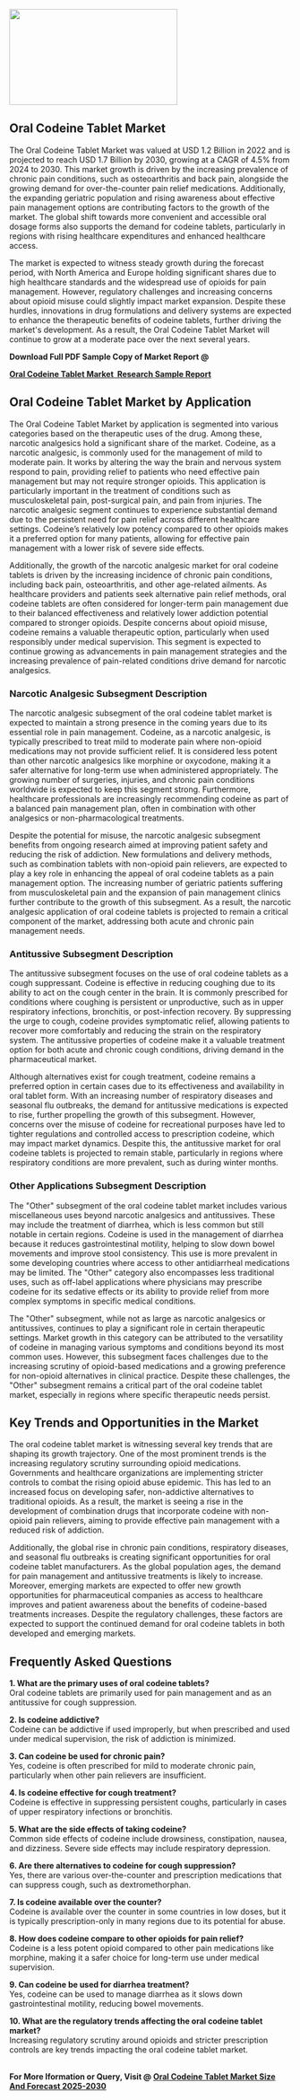 <p><img class="alignnone size-medium wp-image-20088" src="https://ffe5etoiles.com/wp-content/uploads/2024/12/MST1-300x171.png" alt="" width="300" height="171" /></p><p><p> <h2>Oral Codeine Tablet Market </h2><p>The Oral Codeine Tablet Market was valued at USD 1.2 Billion in 2022 and is projected to reach USD 1.7 Billion by 2030, growing at a CAGR of 4.5% from 2024 to 2030. This market growth is driven by the increasing prevalence of chronic pain conditions, such as osteoarthritis and back pain, alongside the growing demand for over-the-counter pain relief medications. Additionally, the expanding geriatric population and rising awareness about effective pain management options are contributing factors to the growth of the market. The global shift towards more convenient and accessible oral dosage forms also supports the demand for codeine tablets, particularly in regions with rising healthcare expenditures and enhanced healthcare access.</p><p>The market is expected to witness steady growth during the forecast period, with North America and Europe holding significant shares due to high healthcare standards and the widespread use of opioids for pain management. However, regulatory challenges and increasing concerns about opioid misuse could slightly impact market expansion. Despite these hurdles, innovations in drug formulations and delivery systems are expected to enhance the therapeutic benefits of codeine tablets, further driving the market's development. As a result, the Oral Codeine Tablet Market will continue to grow at a moderate pace over the next several years.</p></p><p><strong>Download Full PDF Sample Copy of Market Report @</strong></p><p><strong><a href="https://www.verifiedmarketreports.com/download-sample/?rid=385680&utm_source=Sites-google&utm_medium=265" target="_blank">Oral Codeine Tablet Market &nbsp;Research Sample Report</a></strong></p><p><h2>Oral Codeine Tablet Market by Application</h2><p>The Oral Codeine Tablet Market by application is segmented into various categories based on the therapeutic uses of the drug. Among these, narcotic analgesics hold a significant share of the market. Codeine, as a narcotic analgesic, is commonly used for the management of mild to moderate pain. It works by altering the way the brain and nervous system respond to pain, providing relief to patients who need effective pain management but may not require stronger opioids. This application is particularly important in the treatment of conditions such as musculoskeletal pain, post-surgical pain, and pain from injuries. The narcotic analgesic segment continues to experience substantial demand due to the persistent need for pain relief across different healthcare settings. Codeine’s relatively low potency compared to other opioids makes it a preferred option for many patients, allowing for effective pain management with a lower risk of severe side effects.</p><p>Additionally, the growth of the narcotic analgesic market for oral codeine tablets is driven by the increasing incidence of chronic pain conditions, including back pain, osteoarthritis, and other age-related ailments. As healthcare providers and patients seek alternative pain relief methods, oral codeine tablets are often considered for longer-term pain management due to their balanced effectiveness and relatively lower addiction potential compared to stronger opioids. Despite concerns about opioid misuse, codeine remains a valuable therapeutic option, particularly when used responsibly under medical supervision. This segment is expected to continue growing as advancements in pain management strategies and the increasing prevalence of pain-related conditions drive demand for narcotic analgesics.</p><h3>Narcotic Analgesic Subsegment Description</h3><p>The narcotic analgesic subsegment of the oral codeine tablet market is expected to maintain a strong presence in the coming years due to its essential role in pain management. Codeine, as a narcotic analgesic, is typically prescribed to treat mild to moderate pain where non-opioid medications may not provide sufficient relief. It is considered less potent than other narcotic analgesics like morphine or oxycodone, making it a safer alternative for long-term use when administered appropriately. The growing number of surgeries, injuries, and chronic pain conditions worldwide is expected to keep this segment strong. Furthermore, healthcare professionals are increasingly recommending codeine as part of a balanced pain management plan, often in combination with other analgesics or non-pharmacological treatments.</p><p>Despite the potential for misuse, the narcotic analgesic subsegment benefits from ongoing research aimed at improving patient safety and reducing the risk of addiction. New formulations and delivery methods, such as combination tablets with non-opioid pain relievers, are expected to play a key role in enhancing the appeal of oral codeine tablets as a pain management option. The increasing number of geriatric patients suffering from musculoskeletal pain and the expansion of pain management clinics further contribute to the growth of this subsegment. As a result, the narcotic analgesic application of oral codeine tablets is projected to remain a critical component of the market, addressing both acute and chronic pain management needs.</p><h3>Antitussive Subsegment Description</h3><p>The antitussive subsegment focuses on the use of oral codeine tablets as a cough suppressant. Codeine is effective in reducing coughing due to its ability to act on the cough center in the brain. It is commonly prescribed for conditions where coughing is persistent or unproductive, such as in upper respiratory infections, bronchitis, or post-infection recovery. By suppressing the urge to cough, codeine provides symptomatic relief, allowing patients to recover more comfortably and reducing the strain on the respiratory system. The antitussive properties of codeine make it a valuable treatment option for both acute and chronic cough conditions, driving demand in the pharmaceutical market.</p><p>Although alternatives exist for cough treatment, codeine remains a preferred option in certain cases due to its effectiveness and availability in oral tablet form. With an increasing number of respiratory diseases and seasonal flu outbreaks, the demand for antitussive medications is expected to rise, further propelling the growth of this subsegment. However, concerns over the misuse of codeine for recreational purposes have led to tighter regulations and controlled access to prescription codeine, which may impact market dynamics. Despite this, the antitussive market for oral codeine tablets is projected to remain stable, particularly in regions where respiratory conditions are more prevalent, such as during winter months.</p><h3>Other Applications Subsegment Description</h3><p>The "Other" subsegment of the oral codeine tablet market includes various miscellaneous uses beyond narcotic analgesics and antitussives. These may include the treatment of diarrhea, which is less common but still notable in certain regions. Codeine is used in the management of diarrhea because it reduces gastrointestinal motility, helping to slow down bowel movements and improve stool consistency. This use is more prevalent in some developing countries where access to other antidiarrheal medications may be limited. The "Other" category also encompasses less traditional uses, such as off-label applications where physicians may prescribe codeine for its sedative effects or its ability to provide relief from more complex symptoms in specific medical conditions.</p><p>The "Other" subsegment, while not as large as narcotic analgesics or antitussives, continues to play a significant role in certain therapeutic settings. Market growth in this category can be attributed to the versatility of codeine in managing various symptoms and conditions beyond its most common uses. However, this subsegment faces challenges due to the increasing scrutiny of opioid-based medications and a growing preference for non-opioid alternatives in clinical practice. Despite these challenges, the "Other" subsegment remains a critical part of the oral codeine tablet market, especially in regions where specific therapeutic needs persist.</p><h2>Key Trends and Opportunities in the Market</h2><p>The oral codeine tablet market is witnessing several key trends that are shaping its growth trajectory. One of the most prominent trends is the increasing regulatory scrutiny surrounding opioid medications. Governments and healthcare organizations are implementing stricter controls to combat the rising opioid abuse epidemic. This has led to an increased focus on developing safer, non-addictive alternatives to traditional opioids. As a result, the market is seeing a rise in the development of combination drugs that incorporate codeine with non-opioid pain relievers, aiming to provide effective pain management with a reduced risk of addiction.</p><p>Additionally, the global rise in chronic pain conditions, respiratory diseases, and seasonal flu outbreaks is creating significant opportunities for oral codeine tablet manufacturers. As the global population ages, the demand for pain management and antitussive treatments is likely to increase. Moreover, emerging markets are expected to offer new growth opportunities for pharmaceutical companies as access to healthcare improves and patient awareness about the benefits of codeine-based treatments increases. Despite the regulatory challenges, these factors are expected to support the continued demand for oral codeine tablets in both developed and emerging markets.</p><h2>Frequently Asked Questions</h2><p><strong>1. What are the primary uses of oral codeine tablets?</strong><br>Oral codeine tablets are primarily used for pain management and as an antitussive for cough suppression.</p><p><strong>2. Is codeine addictive?</strong><br>Codeine can be addictive if used improperly, but when prescribed and used under medical supervision, the risk of addiction is minimized.</p><p><strong>3. Can codeine be used for chronic pain?</strong><br>Yes, codeine is often prescribed for mild to moderate chronic pain, particularly when other pain relievers are insufficient.</p><p><strong>4. Is codeine effective for cough treatment?</strong><br>Codeine is effective in suppressing persistent coughs, particularly in cases of upper respiratory infections or bronchitis.</p><p><strong>5. What are the side effects of taking codeine?</strong><br>Common side effects of codeine include drowsiness, constipation, nausea, and dizziness. Severe side effects may include respiratory depression.</p><p><strong>6. Are there alternatives to codeine for cough suppression?</strong><br>Yes, there are various over-the-counter and prescription medications that can suppress cough, such as dextromethorphan.</p><p><strong>7. Is codeine available over the counter?</strong><br>Codeine is available over the counter in some countries in low doses, but it is typically prescription-only in many regions due to its potential for abuse.</p><p><strong>8. How does codeine compare to other opioids for pain relief?</strong><br>Codeine is a less potent opioid compared to other pain medications like morphine, making it a safer choice for long-term use under medical supervision.</p><p><strong>9. Can codeine be used for diarrhea treatment?</strong><br>Yes, codeine can be used to manage diarrhea as it slows down gastrointestinal motility, reducing bowel movements.</p><p><strong>10. What are the regulatory trends affecting the oral codeine tablet market?</strong><br>Increasing regulatory scrutiny around opioids and stricter prescription controls are key trends impacting the oral codeine tablet market.</p><strong><br />For More Iformation or Query, Visit @ <a href="https://www.verifiedmarketreports.com/product/oral-codeine-tablet-market/" target="_blank">Oral Codeine Tablet Market Size And Forecast 2025-2030</a></strong></p>
